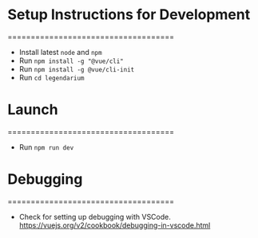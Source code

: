 # Setup Instructions for Development
====================================
* Install latest `node` and `npm`
* Run `npm install -g "@vue/cli"`
* Run `npm install -g @vue/cli-init`
* Run `cd legendarium`

# Launch
====================================
* Run `npm run dev`

# Debugging
====================================
* Check for setting up debugging with VSCode. https://vuejs.org/v2/cookbook/debugging-in-vscode.html